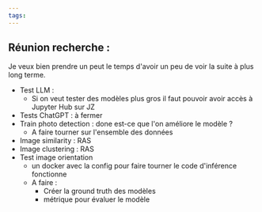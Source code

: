 ```yaml
---
tags:
---
```

## Réunion recherche : 
Je veux bien prendre un peut le temps d'avoir un peu de voir la suite à plus long terme.

- Test LLM :
	- Si on veut tester des modèles plus gros il faut pouvoir avoir accès à Jupyter Hub sur JZ
- Tests ChatGPT : à fermer
- Train photo detection : done est-ce que l'on améliore le modèle ? 
	- A faire tourner sur l'ensemble des données 
- Image similarity : RAS
- Image clustering : RAS
- Test image orientation
	- un docker avec la config pour faire tourner le code d'inférence fonctionne
	- A faire : 
		- Créer la ground truth des modèles
		- métrique pour évaluer le modèle 